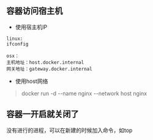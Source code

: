 ## 容器访问宿主机

- 使用宿主机IP
```
linux:
ifconfig

osx：
主机地址：host.docker.internal
网关地址：gateway.docker.internal
```

- 使用host网络
> docker run -d --name nginx --network host nginx


## 容器一开启就关闭了

没有进行的进程，可以在新建的时候加入命令，如top


